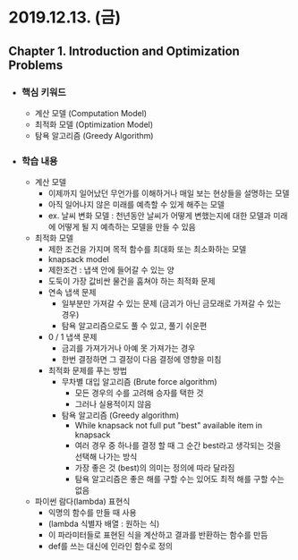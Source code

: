 # 2019.12.13. (금)

## Chapter 1. Introduction and Optimization Problems

- ### 핵심 키워드

  - 계산 모델 (Computation Model)
  - 최적화 모델 (Optimization Model)
  - 탐욕 알고리즘 (Greedy Algorithm)

  


- ### 학습 내용

  - 계산 모델
    - 이제까지 일어났던 무언가를 이해하거나 매일 보는 현상들을 설명하는 모델
    - 아직 일어나지 않은 미래를 예측할 수 있게 해주는 모델
    - ex. 날씨 변화 모델 : 천년동안 날씨가 어떻게 변했는지에 대한 모델과 미래에 어떻게 될 지 예측하는 모델을 만들 수 있음
  - 최적화 모델
    - 제한 조건을 가지며 목적 함수를 최대화 또는 최소화하는 모델
    -  knapsack model
      - 제한조건 : 냅색 안에 들어갈 수 있는 양
      - 도둑이 가장 값비싼 물건을 훔쳐야 하는 최적화 문제
      - 연속 냅색 문제
        - 일부분만 가져갈 수 있는 문제 (금괴가 아닌 금모래로 가져갈 수 있는 경우)
        - 탐욕 알고리즘으로도 풀 수 있고, 풀기 쉬운편
      - 0 / 1 냅색 문제
        - 금괴를 가져가거나 아예 못 가져가는 경우
        - 한번 결정하면 그 결정이 다음 결정에 영향을 미침
    - 최적화 문제를 푸는 방법
      - 무차별 대입 알고리즘 (Brute force algorithm)
        - 모든 경우의 수를 고려해 승자를 택한 것
        - 그러나 실용적이지 않음
      - 탐욕 알고리즘 (Greedy algorithm)
        - While knapsack not full put "best" available item in knapsack
        - 여러 경우 중 하나를 결정 할 때 그 순간 best라고 생각되는 것을 선택해 나가는 방식
        - 가장 좋은 것 (best)의 의미는 정의에 따라 달라짐
        - 탐욕 알고리즘은 좋은 해를 구할 수는 있어도 최적 해를 구할 수는 없음
  - 파이썬 람다(lambda) 표현식
    - 익명의 함수를 만들 때 사용
    - (lambda 식별자 배열 : 원하는 식)
    - 이 파라미터들로 표현된 식을 계산하고 결과를 반환하는 함수를 만듬
    - def를 쓰는 대신에 인라인 함수로 정의





